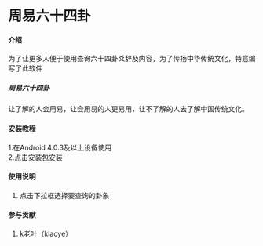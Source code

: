 # 周易六十四卦
#### 介绍
为了让更多人便于使用查询六十四卦爻辞及内容，为了传扬中华传统文化，特意编写了此软件</br>
##### 周易六十四卦</br>
让了解的人会用易，让会用易的人更易用，让不了解的人去了解中国传统文化。

#### 安装教程

1.在Android 4.0.3及以上设备使用  
2.点击安装包安装  

#### 使用说明

1.  点击下拉框选择要查询的卦象

#### 参与贡献

1. k老叶（klaoye）
